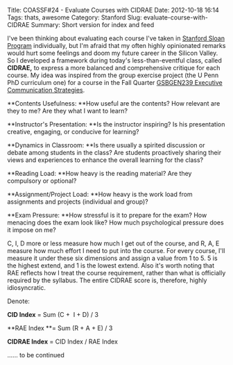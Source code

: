 Title: COASSF#24 - Evaluate Courses with CIDRAE
Date: 2012-10-18 16:14
Tags: thats, awesome
Category: Stanford
Slug: evaluate-course-with-CIDRAE
Summary: Short version for index and feed

I've been thinking about evaluating each course I've taken in [Stanford
Sloan Program](http://www.gsb.stanford.edu/sloan) individually, but I'm
afraid that my often highly opinionated remarks would hurt some feelings
and doom my future career in the Silicon Valley. So I developed a
framework during today's less-than-eventful class, called **CIDRAE,** to
express a more balanced and comprehensive critique for each course. My
idea was inspired from the group exercise project (the U Penn PhD
curriculum one) for a course in the Fall Quarter [GSBGEN239 Executive
Communication
Strategies](http://explorecourses.stanford.edu/search?view=catalog&filter-coursestatus-Active=on&page=0&catalog=&q=GSBGEN+239%3A+Sloan%3A+Executive+Communication+Strategies&collapse=). 

**Contents Usefulness: **How useful are the contents? How relevant are
they to me? Are they what I want to learn?

**Instructor's Presentation: **Is the instructor inspiring? Is his
presentation creative, engaging, or conducive for learning?

**Dynamics in Classroom: **Is there usually a spirited discussion or
debate among students in the class? Are students proactively sharing
their views and experiences to enhance the overall learning for the
class?

**Reading Load: **How heavy is the reading material? Are they compulsory
or optional?

**Assignment/Project Load: **How heavy is the work load from assignments
and projects (individual and group)?

**Exam Pressure: **How stressful is it to prepare for the exam? How
menacing does the exam look like? How much psychological pressure does
it impose on me?

C, I, D more or less measure how much I get out of the course, and R, A,
E measure how much effort I need to put into the course. For every
course, I'll measure it under these six dimensions and assign a value
from 1 to 5. 5 is the highest extend, and 1 is the lowest extend. Also
it's worth noting that RAE reflects how I treat the course requirement,
rather than what is officially required by the syllabus. The entire
CIDRAE score is, therefore, highly idiosyncratic.

Denote:

**CID Index** = Sum (C +  I + D) / 3

**RAE Index **= Sum (R + A + E) / 3

**CIDRAE Index** = CID Index / RAE Index

...... to be continued
